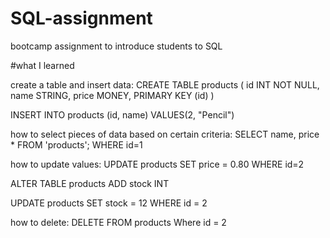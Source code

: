 # SQL-assignment
bootcamp assignment to introduce students to SQL 


#what I learned

create a table and insert data:
CREATE TABLE products (
 id INT NOT NULL,
 name STRING,
 price MONEY,
 PRIMARY KEY (id)
)

INSERT INTO products (id, name)
VALUES(2, "Pencil")



how to select pieces of data based on certain criteria: 
SELECT name, price * FROM 'products'; 
WHERE id=1 

how to update values: 
UPDATE products
SET price = 0.80
WHERE id=2


ALTER TABLE products 
ADD stock INT


UPDATE products 
SET stock = 12
WHERE id = 2



how to delete: 
DELETE FROM products 
Where id = 2 
